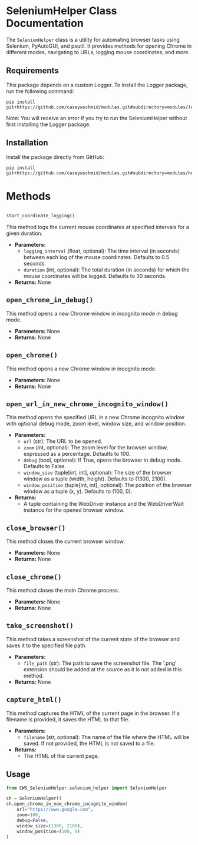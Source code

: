 # SeleniumHelper Class Documentation

The `SeleniumHelper` class is a utility for automating browser tasks using Selenium, PyAutoGUI, and psutil. It provides methods for opening Chrome in different modes, navigating to URLs, logging mouse coordinates, and more.

## Requirements

This package depends on a custom Logger. To install the Logger package, run the
following command:

```terminal
pip install git+https://github.com/caseywschmid/modules.git#subdirectory=modules/logs/logger
```

Note: You will receive an error if you try to run the SeleniumHelper without first
installing the Logger package.

## Installation

Install the package directly from GitHub:

```terminal
pip install git+https://github.com/caseywschmid/modules.git#subdirectory=modules/helpers/selenium_helper
```

# Methods

## 
```python
start_coordinate_logging()
```
This method logs the current mouse coordinates at specified intervals for a given duration.

- **Parameters:**
  - `logging_interval` (float, optional): The time interval (in seconds) between
    each log of the mouse coordinates. Defaults to 0.5 seconds.
  - `duration` (int, optional): The total duration (in seconds) for which the
    mouse coordinates will be logged. Defaults to 30 seconds.
- **Returns:** None

## `open_chrome_in_debug()`
This method opens a new Chrome window in incognito mode in debug mode.

- **Parameters:** None
- **Returns:** None

## `open_chrome()`
This method opens a new Chrome window in incognito mode.

- **Parameters:** None
- **Returns:** None

## `open_url_in_new_chrome_incognito_window()`
This method opens the specified URL in a new Chrome incognito window with optional debug mode, zoom level, window size, and window position.

- **Parameters:**
  - `url` (str): The URL to be opened.
  - `zoom` (int, optional): The zoom level for the browser window, expressed as a percentage. Defaults to 100.
  - `debug` (bool, optional): If True, opens the browser in debug mode. Defaults to False.
  - `window_size` (tuple[int, int], optional): The size of the browser window as a tuple (width, height). Defaults to (1300, 2100).
  - `window_position` (tuple[int, int], optional): The position of the browser window as a tuple (x, y). Defaults to (100, 0).
- **Returns:** 
  - A tuple containing the WebDriver instance and the WebDriverWait instance for the opened browser window.

## `close_browser()`
This method closes the current browser window.

- **Parameters:** None
- **Returns:** None

## `close_chrome()`
This method closes the main Chrome process.

- **Parameters:** None
- **Returns:** None

## `take_screenshot()`
This method takes a screenshot of the current state of the browser and saves it to the specified file path.

- **Parameters:**
  - `file_path` (str): The path to save the screenshot file. The '.png' extension should be added at the source as it is not added in this method.
- **Returns:** None

## `capture_html()`
This method captures the HTML of the current page in the browser. If a filename is provided, it saves the HTML to that file.

- **Parameters:**
  - `filename` (str, optional): The name of the file where the HTML will be saved. If not provided, the HTML is not saved to a file.
- **Returns:** 
  - The HTML of the current page.

## Usage

```python
from CWS_SeleniumHelper.selenium_helper import SeleniumHelper

sh = SeleniumHelper()
sh.open_chrome_in_new_chrome_incognito_window(
    url="https://www.google.com",
    zoom=100,
    debug=False,
    window_size=(1300, 2100),
    window_position=(100, 0)
)
```
